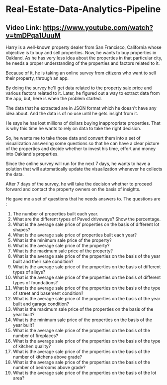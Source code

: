 # Real-Estate-Data-Analytics-Pipeline
## Video Link: https://www.youtube.com/watch?v=tmDPqa1UuuM

Harry is a well-known property dealer from San Francisco, California whose objective is to buy and sell properties. Now, he wants to buy properties in Oakland. As he has very less idea about the properties in that particular city, he needs a proper understanding of the properties and factors related to it. 

Because of it, he is taking an online survey from citizens who want to sell their property, through an app. 

By doing the survey he'll get data related to the property sale price and various factors related to it. Later, he figured out a way to extract data from the app, but, here is when the problem started.

The data that he extracted are in JSON format which he doesn't have any idea about. And the data is of no use until he gets insight from it.

He says he has lost millions of dollars buying inappropriate properties. That is why this time he wants to rely on data to take the right decision.

So, he wants me to take those data and convert them into a set of visualization answering some questions so that he can have a clear picture of the properties and decide whether to invest his time, effort and money into Oakland's properties.

Since the online survey will run for the next 7 days, he wants to have a solution that will automatically update the visualization whenever he collects the data.

After 7 days of the survey, he will take the decision whether to proceed forward and contact the property owners on the basis of insights.

 He gave me a set of questions that he needs answers to. The questions are :

1. The number of properties built each year.
2. What are the different types of Paved driveways? Show the percentage.
3. What is the average sale price of properties on the basis of different lot shapes?
4. What is the average sale price of properties built each year?
5. What is the minimum sale price of the property?
6. What is the average sale price of the property?
7. What is the maximum sale price of the property?
8. What is the average sale price of the properties on the basis of the year built and their sale condition?
9. What is the average sale price of the properties on the basis of different types of alleys?
10. What is the average sale price of the properties on the basis of different types of foundations?
11. What is the average sale price of the properties on the basis of the type of street and basement condition?
12. What is the average sale price of the properties on the basis of the year built and garage condition?
13. What is the maximum sale price of the properties on the basis of the year built?
14. What is the minimum sale price of the properties on the basis of the year built?
15. What is the average sale price of the properties on the basis of the number of fireplaces?
16. What is the average sale price of the properties on the basis of the type of kitchen quality?
17. What is the average sale price of the properties on the basis of the number of kitchens above grade?
18. What is the average sale price of the properties on the basis of the number of bedrooms above grade?
19. What is the average sale price of the properties on the basis of the lot area?

